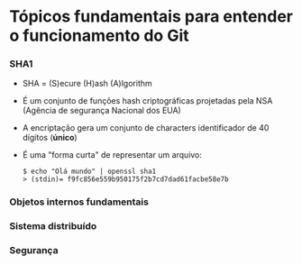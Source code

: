 # Tópicos fundamentais para entender o funcionamento do Git

### SHA1

* SHA = (S)ecure (H)ash (A)lgorithm
* É um conjunto de funções hash criptográficas projetadas pela NSA (Agência de segurança Nacional dos EUA)
* A encriptação gera um conjunto de characters identificador de 40 dígitos (**único**)
* É uma "forma curta" de representar um arquivo:

  ```shell
  $ echo "Olá mundo" | openssl sha1
  > (stdin)= f9fc856e559b950175f2b7cd7dad61facbe58e7b
  ```

### Objetos internos fundamentais

### Sistema distribuído

### Segurança